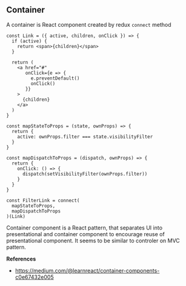 ## Container

A container is React component created by redux `connect` method

    const Link = ({ active, children, onClick }) => {
      if (active) {
        return <span>{children}</span>
      }

      return (
        <a href="#"
           onClick={e => {
             e.preventDefault()
             onClick()
           }}
        >
          {children}
        </a>
      )
    }

    const mapStateToProps = (state, ownProps) => {
      return {
        active: ownProps.filter === state.visibilityFilter
      }
    }

    const mapDispatchToProps = (dispatch, ownProps) => {
      return {
        onClick: () => {
          dispatch(setVisibilityFilter(ownProps.filter))
        }
      }
    }

    const FilterLink = connect(
      mapStateToProps,
      mapDispatchToProps
    )(Link)

Container component is a React pattern, that separates UI into presentational and container component to encourage reuse of presentational component. It seems to be similar to controler on MVC pattern.


**References**

* https://medium.com/@learnreact/container-components-c0e67432e005
